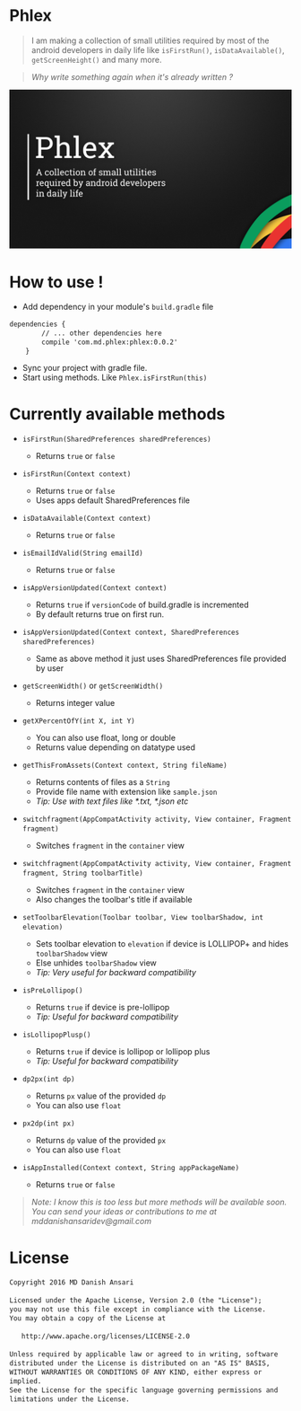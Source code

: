 # Phlex

> I am making a collection of small utilities required by most of the android developers in daily life like `isFirstRun()`, `isDataAvailable()`, `getScreenHeight()` and many more.

> _Why write something again when it's already written ?_

![Phlex Banner](banner.jpg)

# How to use !

- Add dependency in your module's `build.gradle` file
```
dependencies {
		// ... other dependencies here
	    compile 'com.md.phlex:phlex:0.0.2'
	}
```

- Sync your project with gradle file.
- Start using methods. Like `Phlex.isFirstRun(this)`

# Currently available methods
	
-	`isFirstRun(SharedPreferences sharedPreferences)`
	*	Returns `true` or `false`
	
-	`isFirstRun(Context context)`
	*	Returns `true` or `false`
	*	Uses apps default SharedPreferences file
	
-	`isDataAvailable(Context context)`
	*	Returns `true` or `false`
	
-	`isEmailIdValid(String emailId)`	
	*	Returns `true` or `false`

-	`isAppVersionUpdated(Context context)`
	* Returns `true` if `versionCode` of build.gradle is incremented
	* By default returns true on first run.
	
-	`isAppVersionUpdated(Context context, SharedPreferences sharedPreferences)`
	*	Same as above method it just uses SharedPreferences file provided by user
	
-	`getScreenWidth()` or `getScreenWidth()`
	*	Returns integer value
	
-	`getXPercentOfY(int X, int Y)`
	*	You can also use float, long or double
	* 	Returns value depending on datatype used
	
-	`getThisFromAssets(Context context, String fileName)`
	*	Returns contents of files as a `String`
	*	Provide file name with extension like `sample.json`
	*	_Tip: Use with text files like *.txt, *.json etc_
	
-	`switchfragment(AppCompatActivity activity, View container, Fragment fragment)`
	*	Switches `fragment` in the `container` view
	
-	`switchfragment(AppCompatActivity activity, View container, Fragment fragment, String toolbarTitle)`
	*	Switches `fragment` in the `container` view
	*	Also changes the toolbar's title if available

-	`setToolbarElevation(Toolbar toolbar, View toolbarShadow, int elevation)`
	*	Sets toolbar elevation to `elevation` if device is LOLLIPOP+ and hides `toolbarShadow` view
	*	Else unhides `toolbarShadow` view
	*	_Tip: Very useful for backward compatibility_
	
-	`isPreLollipop()`
	*	Returns `true` if device is pre-lollipop
	*	_Tip: Useful for backward compatibility_
	
-	`isLollipopPlusp()`
	*	Returns `true` if device is lollipop or lollipop plus
	*	_Tip: Useful for backward compatibility_	

-	`dp2px(int dp)`
	*	Returns `px` value of the provided `dp`
	*	You can also use `float`

-	`px2dp(int px)`
	*	Returns `dp` value of the provided `px`
	*	You can also use `float`
	
-	`isAppInstalled(Context context, String appPackageName)`
	*	Returns `true` or `false`	
	
> _Note: I know this is too less but more methods will be available soon. You can send your ideas or contributions to me at mddanishansaridev@gmail.com_

# License

    Copyright 2016 MD Danish Ansari

    Licensed under the Apache License, Version 2.0 (the "License");
    you may not use this file except in compliance with the License.
    You may obtain a copy of the License at

       http://www.apache.org/licenses/LICENSE-2.0

    Unless required by applicable law or agreed to in writing, software
    distributed under the License is distributed on an "AS IS" BASIS,
    WITHOUT WARRANTIES OR CONDITIONS OF ANY KIND, either express or implied.
    See the License for the specific language governing permissions and
    limitations under the License.
